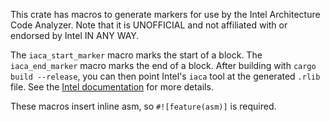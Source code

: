 This crate has macros to generate markers for use by the Intel
Architecture Code Analyzer.  Note that it is UNOFFICIAL and not
affiliated with or endorsed by Intel IN ANY WAY.

The `iaca_start_marker` macro marks the start of a block.  The
`iaca_end_marker` macro marks the end of a block.  After building
with `cargo build --release`, you can then point Intel's `iaca`
tool at the generated `.rlib` file.  See the [Intel
documentation](https://software.intel.com/en-us/articles/intel-architecture-code-analyzer/)
for more details.

These macros insert inline asm, so `#![feature(asm)]` is required.
